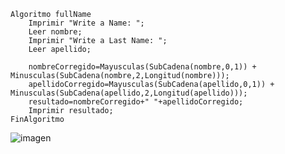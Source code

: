 ```
Algoritmo fullName
	Imprimir "Write a Name: ";
	Leer nombre;
	Imprimir "Write a Last Name: ";
	Leer apellido;
	
	nombreCorregido=Mayusculas(SubCadena(nombre,0,1)) + Minusculas(SubCadena(nombre,2,Longitud(nombre)));
	apellidoCorregido=Mayusculas(SubCadena(apellido,0,1)) + Minusculas(SubCadena(apellido,2,Longitud(apellido)));
	resultado=nombreCorregido+" "+apellidoCorregido;
	Imprimir resultado;	
FinAlgoritmo
```
![imagen](https://user-images.githubusercontent.com/116420679/210281282-a57fdbc9-bd22-4bb2-93d6-eeb3e43586eb.png)
